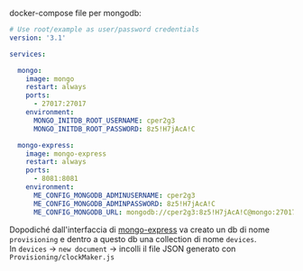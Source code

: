 
docker-compose file per mongodb:
```yaml
# Use root/example as user/password credentials
version: '3.1'

services:

  mongo:
    image: mongo
    restart: always
    ports:
      - 27017:27017
    environment:
      MONGO_INITDB_ROOT_USERNAME: cper2g3
      MONGO_INITDB_ROOT_PASSWORD: 8z5!H7jAcA!C

  mongo-express:
    image: mongo-express
    restart: always
    ports:
      - 8081:8081
    environment:
      ME_CONFIG_MONGODB_ADMINUSERNAME: cper2g3
      ME_CONFIG_MONGODB_ADMINPASSWORD: 8z5!H7jAcA!C
      ME_CONFIG_MONGODB_URL: mongodb://cper2g3:8z5!H7jAcA!C@mongo:27017/
```

Dopodiché dall'interfaccia di [mongo-express](http://localhost:8081/) va creato un db di nome `provisioning` e dentro a questo db una collection di nome `devices`.  
In `devices` -> `new document` -> incolli il file JSON generato con `Provisioning/clockMaker.js` 